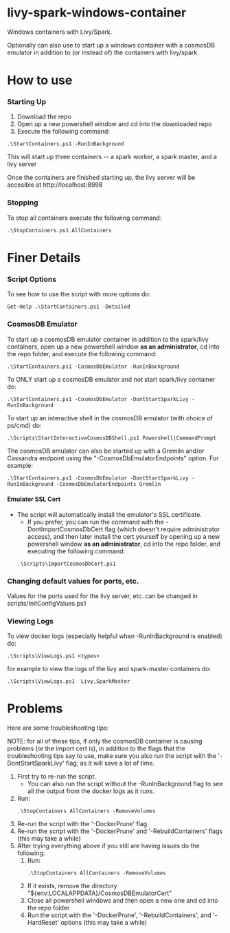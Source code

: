 # livy-spark-windows-container
Windows containers with Livy/Spark. 

Optionally can also use to start up a windows container with a cosmosDB emulator in addition to (or instead of) the containers with livy/spark.

# How to use

### Starting Up
1. Download the repo
2. Open up a new powershell window and cd into the downloaded repo
2. Execute the following command:
```
.\StartContainers.ps1 -RunInBackground
```
  This will start up three containers -- a spark worker, a spark master, and a livy server
  
  Once the containers are finished starting up, the livy server will be accesible at http://localhost:8998

### Stopping
To stop all containers execute the following command:
```
.\StopContainers.ps1 AllContainers
```

# Finer Details
### Script Options
To see how to use the script with more options do:
```
Get-Help .\StartContainers.ps1 -Detailed 
```
### CosmosDB Emulator
To start up a cosmosDB emulator container in addition to the spark/livy containers, open up a new powershell window <b>as an administrator</b>, cd into the repo folder, and execute the following command:
```
.\StartContainers.ps1 -CosmosDbEmulator -RunInBackground
```

To ONLY start up a cosmosDB emulator and not start spark/livy container do:

```
.\StartContainers.ps1 -CosmosDbEmulator -DontStartSparkLivy -RunInBackground
```

To start up an interactive shell in the cosmosDB emulator (with choice of ps/cmd) do:
```
.\Scripts\StartInteractiveCosmosDBShell.ps1 Powershell|CommandPrompt
```

The cosmosDB emulator can also be started up with a Gremlin and/or Cassandra endpoint using the "-CosmosDbEmulatorEndpoints" option. For example:

```
.\StartContainers.ps1 -CosmosDbEmulator -DontStartSparkLivy -RunInBackground -CosmosDbEmulatorEndpoints Gremlin
```



#### Emulator SSL Cert
- The script will automatically install the emulator's SSL certificate. 
  - If you prefer, you can run the command
with the -DontImportCosmosDbCert flag (which doesn't require administrator access), and then later install the cert yourself by opening up a new powershell window <b>as an administrator</b>, cd into the repo folder, and executing the following command:
  ```
  .\Scripts\ImportCosmosDbCert.ps1
  ```



### Changing default values for ports, etc.
Values for the ports used for the livy server, etc. can be changed in scripts/InitConfigValues.ps1

### Viewing Logs
To view docker logs (especially helpful when -RunInBackground is enabled) do:
```
.\Scripts\ViewLogs.ps1 <types>
```
for example to view the logs of the livy and spark-master containers do:
```
.\Scripts\ViewLogs.ps1  Livy,SparkMaster
```

# Problems
Here are some troubleshooting tips: 

NOTE: for all of these tips, if only the cosmosDB container is causing problems (or the import cert is), in addition to the flags that the troubleshooting tips say to use, make sure you also  run the script with the '-DontStartSparkLivy' flag, as it will save a lot of time.

1. First try to re-run the script.
    - You can also run the script without the -RunInBackground flag to see all the output from the docker logs as it runs.
2. Run:
    ```
    .\StopContainers AllContainers -RemoveVolumes
    ```
3. Re-run the script with the '-DockerPrune' flag
4. Re-run the script with the '-DockerPrune' and '-RebuildContainers' flags (this may take a while)
5. After trying everything above if you still are having issues do the following:
    1. Run:
        ```
        .\StopContainers AllContainers -RemoveVolumes
        ```
    2. If it exists, remove the directory "${env:LOCALAPPDATA}/CosmosDBEmulatorCert"
    3. Close all powershell windows and then open a new one and cd into the repo folder
    4. Run the script with the '-DockerPrune', '-RebuildContainers', and '-HardReset' options (this may take a while)
